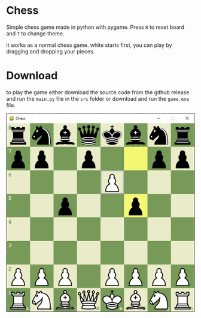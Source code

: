 # Chess

Simple chess game made in python with pygame. Press `R` to reset board and `T` to change theme.

it works as a normal chess game. white starts first, you can play by dragging and dropping your pieces.

# Download
to play the game either download the source code from the github release and run the `main.py` file in the `src` folder or download and run the `game.exe` file.

![game](image.png)